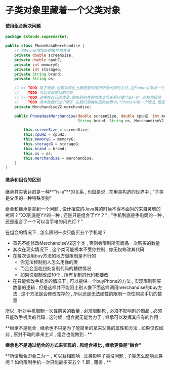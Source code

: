 # 子类对象里藏着一个父类对象

#### 使用组合解决问题

```java
package Extends.supermarket;

public class PhoneHasAMerchandise {
    // 给Phone增加新的属性和方法
    private double screenSize;
    private double cpuHZ;
    private int memoryG;
    private int storageG;
    private String brand;
    private String os;

    // >> TODO 除了继承,也可以优化上面使用的拷贝所有代码的方法,在Phone中添加一个商品的引用
    //    TODO 可以实现类似的功能
    // >> TODO 这种在自己的类里,使用别的类的两类之间关系叫做"has-a",也称为组合
    //    TODO 具体到我们这个例子.在我们用类构造的世界中,"Phone中有一个商品,但是Phone本身不是商品"
    private MerchandiseV2 merchandise;

    public PhoneHasAMerchandise(double screenSize, double cpuHZ, int memoryG, int storageG,
                                String brand, String os, MerchandiseV2 merchandise) {

        this.screenSize = screenSize;
        this.cpuHZ = cpuHZ;
        this.memoryG = memoryG;
        this.storageG = storageG;
        this.brand = brand;
        this.os = os;
        this.merchandise = merchandise;
    }
}
```

#### 继承和组合的区别

继承其实表达的是一种**"is-a"**的关系 , 也就是说 , 在用类构造的世界中 , "子类是父类的一种特殊类别"

组合和继承是拿到一个问题 , 设计相应的Java类的时候不得不面对的来自灵魂的拷问 ? "XX到底是YY的一种 , 还是只是组合了YY ? " , "手机到底是手电筒的一种 , 还是组合了一个可以当手电的闪光灯 ? "

在组合的情况下 , 怎么限制一次只能买五个手机呢 ? 

* 首先不能修改MerchandiseV2这个类 , 否则会限制所有商品一次购买的数量
* 其次在现实情况下 , 这个类可能根本不受你控制 , 你无权修改其代码
* 在每次调用buy方法的地方做限制是不行的
  * 你无法控制别人怎么用你的类
  * 而且会面临到处复制代码的糟糕情况
  * 如果说限制改成10个 , 所有复制的代码都要改
* 在只能修改手机类的情况下 , 可以提供一个buyPhone的方法 , 实现限制购买数量的逻辑 . 但是这样并不能阻止别人像下面这样调用merchandise的buy方法 , 这个方法是会修改库存的 , 所以还是无法硬性的限制一次性购买手机的数量

所以 , 针对手机限制一次性购买的数量 . 必须限制死 , 必须不影响别的商品 , 必须只能改手机类的代码 . 这时候 , 组合就无能为力了 , 继承可以发挥其应有的作用 . 

**继承不是组合 , 继承也不只是为了能简单的拿来父类的属性和方法 . 如果仅仅如此 , 原封不动的拿来主义 , 组合也能做到 . **

**继承也不是通过组合的方式来实现的 . 和组合相比 , 继承更像是"融合"**

**所谓融合即合二为一 , 可以互相影响 . 父类影响子类没问题 , 子类怎么影响父类呢 ? 如何限制手机一次只能最多买五个 ? 即 , 覆盖 . **



